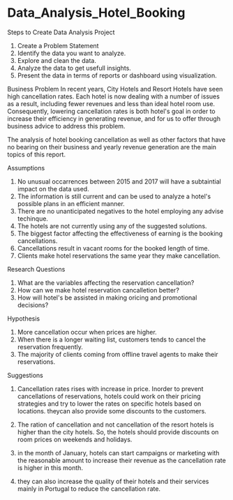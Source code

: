 # Data_Analysis_Hotel_Booking
Steps to Create Data Analysis Project 
1. Create a Problem Statement
2. Identify the data you want to analyze.
3. Explore and clean the data.
4. Analyze the data to get usefull insights.
5. Present the data in terms of reports or dashboard using visualization.

Business Problem
In recent years, City Hotels and Resort Hotels have seen high cancellation rates. Each hotel is now dealing with a number of issues as a result, 
including fewer revenues and less than ideal hotel room use. Consequently, lowering cancellation rates is both hotel's goal in order to increase their 
efficiency in generating revenue, and for us to offer through business advice to address this problem.

The analysis of hotel booking cancellation as well as other factors that have no bearing on their business and yearly revenue generation are the 
main topics of this report.

Assumptions
1. No unusual occarrences between 2015 and 2017 will have a subtaintial impact on the data used.
2. The information is still current and can be used to analyze a hotel's possible plans in an efficient manner.
3. There are no unanticipated negatives to the hotel employing any advise techinque.
4. The hotels are not currently using any of the suggested solutions.
5. The biggest factor affecting the effectiveness of earning is the booking cancellations.
6. Cancellations result in vacant rooms for the booked length of time.
7. Clients make hotel reservations the same year they make cancellation.

Research Questions
1. What are the variables affecting the reservation cancellation?
2. How can we make hotel reservation cancalletion better?
3. How will hotel's be assisted in making oricing and promotional decisions?

Hypothesis
1. More cancellation occur when prices are higher.
2. When there is a longer waiting list, customers tends to cancel the reservation frequently.
3. The majority of clients coming from offline travel agents to make their reservations.

Suggestions
1. Cancellation rates rises with increase in price. Inorder to prevent cancellations of reservations, hotels could work on their pricing strategies 
and try to lower the rates on specific hotels based on locations. theycan also provide some discounts to the customers.

2. The ration of cancellation and not cancellation of the resort hotels is higher than the city hotels. 
So, the hotels should provide discounts on room prices on weekends and holidays.

3. in the month of January, hotels can start campaigns or marketing with the reasonable amount to increase their revenue 
as the cancellation rate is higher in this month.

4. they can also increase the quality of their hotels and their services mainly in Portugal to reduce the cancellation rate.



